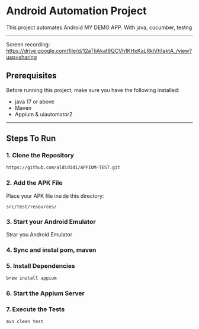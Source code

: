 # Android Automation Project

This project automates Android MY DEMO APP. With java, cucumber, testng

---
Screen recording: https://drive.google.com/file/d/12aTIiAkat9QCVh1KHxKaLRklVh1aktA_/view?usp=sharing

## Prerequisites

Before running this project, make sure you have the following installed:

- java 17 or above
- Maven
- Appium & uiautomator2
---

## Steps To Run

### 1. Clone the Repository
```sh
https://github.com/aldididi/APPIUM-TEST.git
```

### 2. Add the APK File

Place your APK file inside this directory:

```
src/test/resources/
```

### 3. Start your Android Emulator

Strar you Android Emulator

### 4. Sync and instal pom, maven

### 5. Install Dependencies

```sh
brew install appium
```

### 6. Start the Appium Server


### 7. Execute the Tests

```sh
mvn clean test
```